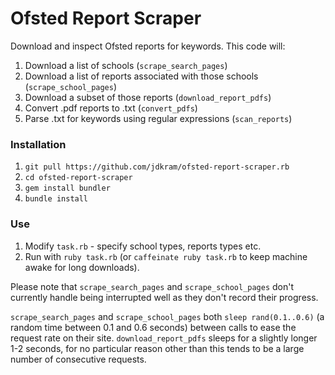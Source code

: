 # Ofsted Report Scraper #

Download and inspect Ofsted reports for keywords. This code will:

1. Download a list of schools (`scrape_search_pages`)
2. Download a list of reports associated with those schools (`scrape_school_pages`)
3. Download a subset of those reports (`download_report_pdfs`)
4. Convert .pdf reports to .txt (`convert_pdfs`)
5. Parse .txt for keywords using regular expressions (`scan_reports`)

### Installation ###

1. `git pull https://github.com/jdkram/ofsted-report-scraper.rb`
2. `cd ofsted-report-scraper`
3. `gem install bundler`
4. `bundle install`

### Use ###

1. Modify `task.rb` - specify school types, reports types etc.
2. Run with `ruby task.rb` (or `caffeinate ruby task.rb` to keep machine awake for long downloads).

Please note that `scrape_search_pages` and `scrape_school_pages` don't currently handle being interrupted well as they don't record their progress.

`scrape_search_pages` and `scrape_school_pages` both `sleep rand(0.1..0.6)` (a random time between 0.1 and 0.6 seconds) between calls to ease the request rate on their site. `download_report_pdfs` sleeps for a slightly longer 1-2 seconds, for no particular reason other than this tends to be a large number of consecutive requests.